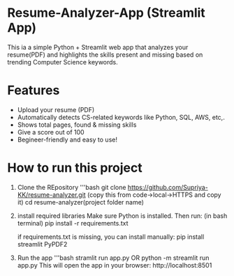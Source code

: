 # Resume-Analyzer-App (Streamlit App)
This ia a simple Python + Streamlit web app that analyzes your resume(PDF)
and highlights the skills present and missing based on trending Computer Science keywords.

# Features 
- Upload your resume (PDF)
- Automatically detects CS-related keywords like Python, SQL, AWS, etc,.
- Shows total pages, found & missing skills
- Give a score out of 100
- Begineer-friendly and easy to use!

# How to run this project
1. Clone the REpository
    '''bash
    git clone https://github.com/Supriya-KK/resume-analyzer.git (copy this from code->local->HTTPS and copy it)
    cd resume-analyzer(project folder name)

2. install required libraries
    Make sure Python is installed. Then run:
        (in bash terminal)
            pip install -r requirements.txt

    if requirements.txt is missing, you can install manually:
        pip install streamlit PyPDF2
    
3. Run the app
    '''bash
        stramlit run app.py
                OR
        python -m streamlit run app.py
    This will open the app in your browser: http://localhost:8501

